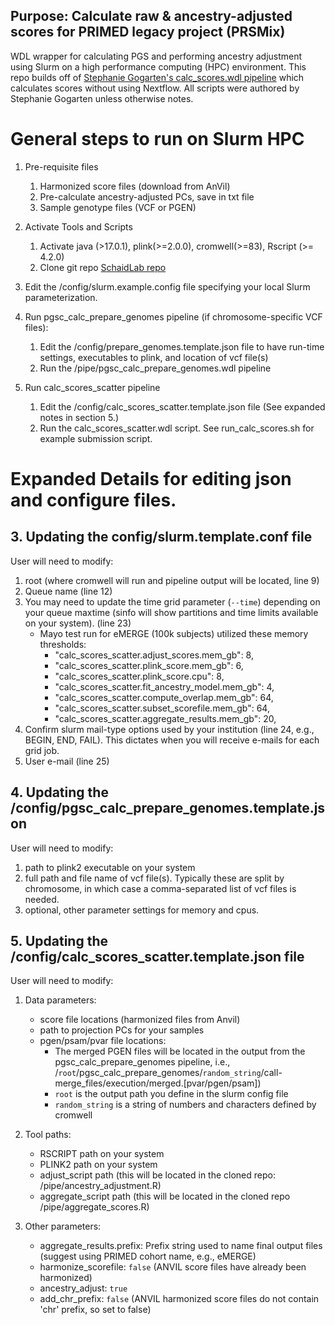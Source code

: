 
## Purpose: Calculate raw & ancestry-adjusted scores for PRIMED legacy project (PRSMix)

WDL wrapper for calculating PGS and performing ancestry adjustment using Slurm on a high performance computing (HPC) environment. This repo builds off of [Stephanie Gogarten's calc_scores.wdl pipeline](https://github.com/UW-GAC/pgsc_calc_wdl/blob/main/README.md) which calculates scores without using Nextflow. All
 scripts were authored by Stephanie Gogarten unless otherwise notes. 


# General steps to run on Slurm HPC 

1. Pre-requisite files
   1. Harmonized score files (download from AnVil)
   2. Pre-calculate ancestry-adjusted PCs, save in txt file
   3. Sample genotype files (VCF or PGEN)

2. Activate Tools and Scripts
   1. Activate java (>17.0.1), plink(>=2.0.0), cromwell(>=83), Rscript (>= 4.2.0)
   2. Clone git repo [SchaidLab repo](https://github.com/schaidlab/pgsc_calc_wdl)

3. Edit the /config/slurm.example.config file specifying your local Slurm parameterization.

4. Run pgsc_calc_prepare_genomes pipeline (if chromosome-specific VCF files):
   1. Edit the /config/prepare_genomes.template.json file to have run-time settings, executables to plink, and location of vcf file(s)
   2. Run the /pipe/pgsc_calc_prepare_genomes.wdl pipeline 

5. Run calc_scores_scatter pipeline
   1. Edit the /config/calc_scores_scatter.template.json file (See expanded notes in section 5.)
   2. Run the calc_scores_scatter.wdl script. See run_calc_scores.sh for example submission script. 


# Expanded Details for editing json and configure files.


## 3. Updating the config/slurm.template.conf file
User will need to modify:
1. root (where cromwell will run and pipeline output will be located, line 9)
2. Queue name (line 12)
3. You may need to update the time grid parameter (`--time`) depending on your queue maxtime (sinfo will show partitions and time limits available on your system). (line 23)
   - Mayo test run for eMERGE (100k subjects) utilized these memory thresholds: 
	   - "calc_scores_scatter.adjust_scores.mem_gb": 8,
	   - "calc_scores_scatter.plink_score.mem_gb": 6,
	   - "calc_scores_scatter.plink_score.cpu": 8,
	   - "calc_scores_scatter.fit_ancestry_model.mem_gb": 4,
	   - "calc_scores_scatter.compute_overlap.mem_gb": 64,
	   - "calc_scores_scatter.subset_scorefile.mem_gb": 64,
	   - "calc_scores_scatter.aggregate_results.mem_gb": 20,
4. Confirm slurm mail-type options used by your institution (line 24, e.g., BEGIN, END, FAIL). This dictates when you will receive e-mails for each grid job. 
5. User e-mail (line 25)

## 4. Updating the /config/pgsc_calc_prepare_genomes.template.json
User will need to modify:
1. path to plink2 executable on your system
2. full path and file name of vcf file(s). Typically these are split by chromosome, in which case a comma-separated list of vcf files is needed. 
3. optional, other parameter settings for memory and cpus.

## 5. Updating the /config/calc_scores_scatter.template.json file
User will need to modify:
1. Data parameters:
   - score file locations (harmonized files from Anvil)
   - path to projection PCs for your samples 
   - pgen/psam/pvar file locations: 
	   - The merged PGEN files will be located in the output from the pgsc_calc_prepare_genomes pipeline, i.e., /`root`/pgsc_calc_prepare_genomes/`random_string`/call-merge_files/execution/merged.[pvar/pgen/psam])
	   - `root` is the output path you define in the slurm config file
	   - `random_string` is a string of numbers and characters defined by cromwell
	   
2. Tool paths:
   - RSCRIPT path on your system
   - PLINK2 path on your system
   - adjust_script path (this will be located in the cloned repo: /pipe/ancestry_adjustment.R)
   - aggregate_script path (this will be located in the cloned repo /pipe/aggregate_scores.R)

3. Other parameters:
   - aggregate_results.prefix: Prefix string used to name final output files (suggest using PRIMED cohort name, e.g., eMERGE)
   - harmonize_scorefile: `false` (ANVIL score files have already been harmonized)
   - ancestry_adjust: `true`
   - add_chr_prefix: `false` (ANVIL harmonized score files do not contain 'chr' prefix, so set to false)
   
	 

